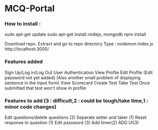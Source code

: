 # MCQ-Portal

### How to install :

sudo apt-get update
sudo apt-get install nodejs, mongodb
npm install

Download repo.
Extract and go to repo directory
Type : nodemon index.js
http://localhost:3000/

### Features added

Sign Up/Log in/Log Out
User Authentication
View Profile
Edit Profile (Edit password not yet added) (Also another small problem of displaying sentence in the input form)
View Scorecard
Create Test
Take Test
Once submitted that test won't show in profile

### Features to add (3 : difficult,2 : could be tough/take time,1 : minor code changes)

Edit questions/delete questions (2)
Separate setter and taker (1)
Reset response to question (1)
Edit password (3)
Add timer(2)
ADD UI(3)
